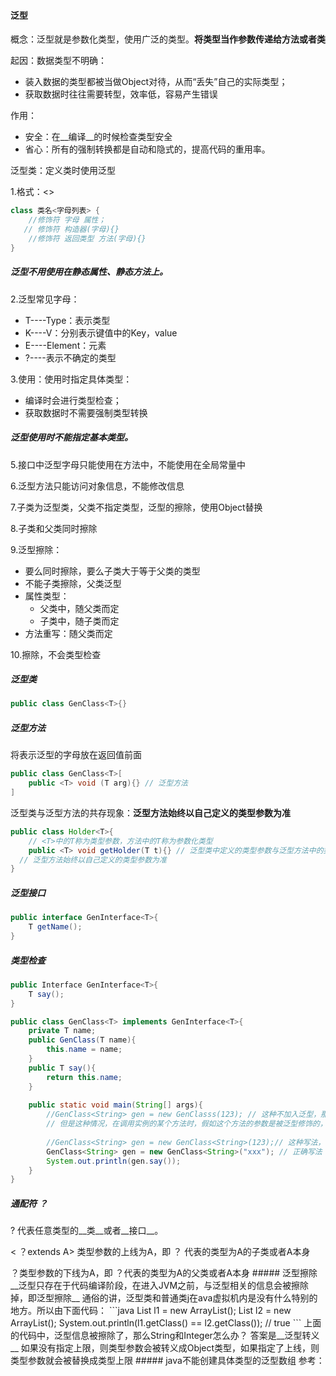 #### 泛型

概念：泛型就是参数化类型，使用广泛的类型。__将类型当作参数传递给方法或者类__

起因：数据类型不明确：

* 装入数据的类型都被当做Object对待，从而“丢失”自己的实际类型；
* 获取数据时往往需要转型，效率低，容易产生错误

作用：

* 安全：在__编译__的时候检查类型安全
* 省心：所有的强制转换都是自动和隐式的，提高代码的重用率。



泛型类：定义类时使用泛型

1.格式：<>

```java
class 类名<字母列表> {
    //修饰符 字母 属性；
   // 修饰符 构造器(字母){}
    //修饰符 返回类型 方法(字母){}
}

```

##### 泛型不用使用在静态属性、静态方法上。

2.泛型常见字母：

* T----Type：表示类型
* K----V：分别表示键值中的Key，value
* E----Element：元素
* ?----表示不确定的类型

3.使用：使用时指定具体类型：

* 编译时会进行类型检查；
* 获取数据时不需要强制类型转换

##### 泛型使用时不能指定基本类型。

5.接口中泛型字母只能使用在方法中，不能使用在全局常量中

6.泛型方法只能访问对象信息，不能修改信息

7.子类为泛型类，父类不指定类型，泛型的擦除，使用Object替换

8.子类和父类同时擦除

9.泛型擦除：

* 要么同时擦除，要么子类大于等于父类的类型
* 不能子类擦除，父类泛型
* 属性类型：
  * 父类中，随父类而定
  * 子类中，随子类而定
* 方法重写：随父类而定

10.擦除，不会类型检查

##### 泛型类

```java
public class GenClass<T>{}
```

##### 泛型方法

将表示泛型的字母放在返回值前面

```java
public class GenClass<T>[
    public <T> void (T arg){} // 泛型方法
]
```

泛型类与泛型方法的共存现象：__泛型方法始终以自己定义的类型参数为准__

```java
public class Holder<T>{
	// <T>中的T称为类型参数，方法中的T称为参数化类型
	public <T> void getHolder(T t){} // 泛型类中定义的类型参数与泛型方法中的类型参数没有相应的联系
  // 泛型方法始终以自己定义的类型参数为准
}

```

##### 泛型接口

```java
public interface GenInterface<T>{
    T getName();
}
```



##### 类型检查

```java
public Interface GenInterface<T>{
    T say();
}

public class GenClass<T> implements GenInterface<T>{
    private T name;
    public GenClass(T name){
        this.name = name;
    }
    public T say(){
        return this.name;
    }
    
    public static void main(String[] args){
        //GenClass<String> gen = new GenClasss(123); // 这种不加入泛型，那么编译时就不会提示有错误，在运行时才会提示出错误 Integer cannot  be cast to String
        // 但是这种情况，在调用实例的某个方法时，假如这个方法的参数是被泛型修饰的，则会提示编译不通过
        
        //GenClass<String> gen = new GenClass<String>(123);// 这种写法，在编译的时候就会提示出错误
        GenClass<String> gen = new GenClass<String>("xxx"); // 正确写法
        System.out.println(gen.say());
    }
}
```

##### 通配符 ？

? 代表任意类型的__类__或者__接口__。

< ？extends A> 类型参数的上线为A，即 ？ 代表的类型为A的子类或者A本身

<? super A> ？类型参数的下线为A，即 ？代表的类型为A的父类或者A本身



##### 泛型擦除

__泛型只存在于代码编译阶段，在进入JVM之前，与泛型相关的信息会被擦除掉，即泛型擦除__

通俗的讲，泛型类和普通类j在ava虚拟机内是没有什么特别的地方。所以由下面代码：

```java
List<String> l1 = new ArrayList<String>();
List<Integer> l2 = new ArrayList<Integer>();

System.out.println(l1.getClass() == l2.getClass()); // true
```

上面的代码中，泛型信息被擦除了，那么String和Integer怎么办？

答案是__泛型转义__

如果没有指定上限，则类型参数会被转义成Object类型，如果指定了上线，则类型参数就会被替换成类型上限

##### java不能创建具体类型的泛型数组



参考：<https://blog.csdn.net/briblue/article/details/76736356>





